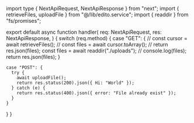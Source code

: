 import type { NextApiRequest, NextApiResponse } from "next";
import { retrieveFiles, uploadFile } from "@/lib/edito.service";
import { readdir } from "fs/promises";

export default async function handler(
  req: NextApiRequest,
  res: NextApiResponse,
) {
  switch (req.method) {
    case "GET": {
      // const cursor = await retrieveFiles();
      // const files = await cursor.toArray();
      // return res.json(files);
      const files = await readdir("./uploads");
      // console.log(files);
      return res.json(files);
    }

    case "POST": {
      try {
        await uploadFile();
        return res.status(200).json({ Hi: "World" });
      } catch (e) {
        return res.status(400).json({ error: "File already exist" });
      }
    }
  }
}
